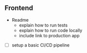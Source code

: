 ## Frontend
- Readme
  - explain how to run tests
  - explain how to run code locally
  - include link to production app
- [ ] setup a basic CI/CD pipeline
